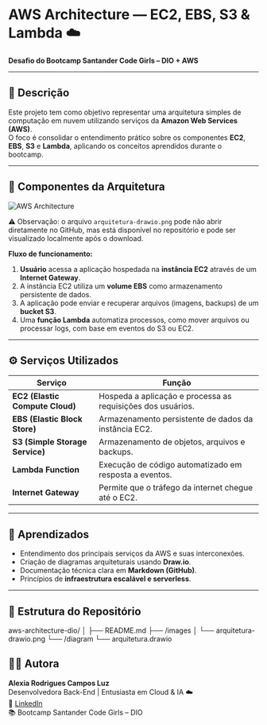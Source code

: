 # AWS Architecture — EC2, EBS, S3 & Lambda ☁️

**Desafio do Bootcamp Santander Code Girls – DIO + AWS**

---

## 📘 Descrição

Este projeto tem como objetivo representar uma arquitetura simples de computação em nuvem utilizando serviços da **Amazon Web Services (AWS)**.  
O foco é consolidar o entendimento prático sobre os componentes **EC2**, **EBS**, **S3** e **Lambda**, aplicando os conceitos aprendidos durante o bootcamp.

---

## 🧩 Componentes da Arquitetura

![AWS Architecture](images/arquitetura-drawio.png)

⚠️ Observação: o arquivo `arquitetura-drawio.png` pode não abrir diretamente no GitHub, 
mas está disponível no repositório e pode ser visualizado localmente após o download.

**Fluxo de funcionamento:**

1. **Usuário** acessa a aplicação hospedada na **instância EC2** através de um **Internet Gateway**.  
2. A instância EC2 utiliza um **volume EBS** como armazenamento persistente de dados.  
3. A aplicação pode enviar e recuperar arquivos (imagens, backups) de um **bucket S3**.  
4. Uma **função Lambda** automatiza processos, como mover arquivos ou processar logs, com base em eventos do S3 ou EC2.

---

## ⚙️ Serviços Utilizados

| Serviço | Função |
|----------|--------|
| **EC2 (Elastic Compute Cloud)** | Hospeda a aplicação e processa as requisições dos usuários. |
| **EBS (Elastic Block Store)** | Armazenamento persistente de dados da instância EC2. |
| **S3 (Simple Storage Service)** | Armazenamento de objetos, arquivos e backups. |
| **Lambda Function** | Execução de código automatizado em resposta a eventos. |
| **Internet Gateway** | Permite que o tráfego da internet chegue até o EC2. |

---

## 🧠 Aprendizados

- Entendimento dos principais serviços da AWS e suas interconexões.
- Criação de diagramas arquiteturais usando **Draw.io**.
- Documentação técnica clara em **Markdown (GitHub)**.
- Princípios de **infraestrutura escalável e serverless**.

---

## 📁 Estrutura do Repositório

aws-architecture-dio/
│
├── README.md
├── /images
│ └── arquitetura-drawio.png
└── /diagram
└── arquitetura.drawio

## 👩‍💻 Autora

**Alexia Rodrigues Campos Luz**  
Desenvolvedora Back-End | Entusiasta em Cloud & IA ☁️  
🔗 [LinkedIn](https://www.linkedin.com/in/alexia-luz)  
📚 Bootcamp Santander Code Girls – DIO
